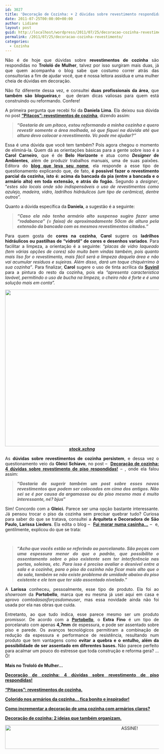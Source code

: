 ```yaml
---
id: 3027
title: 'Decoração de Cozinha: + 2 dúvidas sobre revestimento respondidas!'
date: 2011-07-25T00:00:00+00:00
author: Lidiane
layout: post
guid: http://localhost/wordpress/2011/07/25/decoracao-cozinha-revestimento/
permalink: /2011/07/25/decoracao-cozinha-revestimento/
categories:
  - Cozinha
---
```

<p style="text-align: justify;">
  Não é de hoje que dúvidas sobre <strong>revestimentos de cozinha</strong> são respondidas no <strong>Trololó de Mulher</strong>, talvez por isso surgiram mais duas, já que quem acompanha o blog sabe que costumo correr atrás das consultorias a fim de ajudar você, que é nossa leitora assídua e uma mulher cheia de dúvidas em decoração.
</p>

<p style="text-align: justify;" align="justify">
  Não fiz diferente dessa vez, e consultei <strong>duas profissionais da área</strong>, que <strong>também são blogueiras</strong>,e  que deram dicas valiosas para quem está construindo ou reformando. Confere!
</p>

<!--more-->

<p align="justify">
  A primeira pergunta que recebi foi da <strong>Daniela Lima</strong>. Ela deixou sua dúvida no post <strong><a href="http://www.trololodemulher.com.br/2009/07/23/decoracao-revestimento-cozinha/">“Pitacos”: revestimentos de cozinha</a></strong>, dizendo assim:
</p>

> <p align="justify">
>   <strong>“<em>Gostaria de um pitaco, estou reformando a minha cozinha e quero revestir somente a área molhada, só que fiquei na dúvida até que altura devo colocar o revestimento. Vc pode me ajudar?”</em></strong>
> </p>

<p align="justify">
  Essa é uma dúvida que você tem também? Pois agora chegou o momento de eliminá-la. Quem dá as orientações básicas para a gente sobre isso é a <strong>Carol Carneiro</strong>, que é de <strong>Belo Horizonte</strong> e atua como <strong><em>Designer</em> de Ambientes</strong>, além de produzir trabalhos manuais, uma de suas paixões. Editora do <strong><a href="http://www.blogcarolcarneiro.blogspot.com/" target="_blank">blog que leva seu nome</a></strong>, ela responde a esse tipo de questionamento explicando que, de fato, <strong>é possível fazer o revestimento parcial da cozinha, isto é: acima da bancada da pia (entre a bancada e o armário alto) em toda extensão, e atrás do fogão.</strong> Segundo a <em>designer</em>, “<em>estes são locais onde são indispensáveis o uso de revestimentos como azulejo, madeira, vidro, ladrilhos hidráulicos (um tipo de cerâmica), dentre outros</em>”.
</p>

<p align="justify">
  Quanto a dúvida específica da <strong>Daniela</strong>, a sugestão é a seguinte:
</p>

> <p align="justify">
>   <strong><em>“Caso ela não tenha armário alto suspenso sugiro fazer uma &#8220;rodabanca&#8221; (= faixa) de aproximadamente 50cm de altura pela extensão da bancada com os mesmos revestimentos citados.”</em></strong>
> </p>

<p align="justify">
  Para quem gosta de <strong>cores na cozinha</strong>, <strong>Carol</strong> sugere os <strong>ladrilhos hidráulicos ou pastilhas de “vidrotil” de cores e desenhos variados</strong>. Para facilitar a limpeza, a orientação é a seguinte: <em>“placas de vidro laqueado (tem várias opções de cores) são muito bem vindas também, pois quanto mais liso for o revestimento, mais fácil será a limpeza daquela área e não vai acumular resíduos e sujeiras. Além disso, dará um toque chiquérrimo à sua cozinha”</em>. Para finalizar, <strong>Carol</strong> sugere o uso de tinta acrílica da <strong><a href="http://www.suvinil.com.br/" target="_blank">Suvinil</a></strong> para a pintura do resto da cozinha, pois ela <em>“apresenta característica lavável, permitindo o uso de bucha na limpeza, o cheiro não é forte e é uma solução mais em conta”.</em>
</p>

<p align="center">
  <em><a href="http://www.trololodemulher.com.br/blog/wp-content/uploads/2011/07/cozinha.jpg"><img class="alignnone size-full wp-image-6673" title="cozinha" src="http://www.trololodemulher.com.br/blog/wp-content/uploads/2011/07/cozinha.jpg" alt="" width="600" height="512" /></a><br /> <strong><a href="http://www.sxc.hu/" target="_blank">stock.xchng</a></strong></em>
</p>

<p align="justify">
  As <strong>dúvidas sobre revestimentos de cozinha persistem</strong>, e dessa vez o questionamento veio da <strong>Gleici Schiavo</strong>, no post &#8211;  <strong><a href="http://www.trololodemulher.com.br/2011/02/21/revestimento-piso-cozinha/">Decoração de cozinha: 4 dúvidas sobre revestimento de piso respondidas!</a></strong> &#8211; , onde ela falou assim:
</p>

> <p align="justify">
>   <strong>“<em>Gostaria de sugerir também um post sobre esses novos revestimentos que podem ser colocados em cima dos antigos. Não sei se é por causa da argamassa ou do piso mesmo mas é muito interessante, né? bjus</em>”</strong>
> </p>

<p align="justify">
  Sim! Concordo com a <strong>Gleici.</strong> Parece ser uma opção bastante interessante. Já pensou trocar o piso da cozinha sem precisar quebrar tudo? Curiosa para saber do que se tratava, consultei a <strong>Arquiteta e Decoradora de São Paulo, Larissa Lieders</strong>. Ela edita o blog &#8211;  <strong><a href="http://fuimorarnumacasinha.blogspot.com/" target="_blank">Fui morar numa casinha…</a></strong> &#8211;  e, gentilmente, explicou do que se trata:
</p>

&nbsp;

> <p align="justify">
>   <strong>“<em>Acho que vocês estão se referindo ao porcelanato. São peças com uma espessura menor do que o padrão, que possibilita o assentamento sobre o piso existente sem ter interferência nas portas, soleiras, etc. Para isso é preciso avaliar o desnível entre a sala e a cozinha, para o piso da cozinha não ficar mais alto que o da sala, também se não existe problema de umidade abaixo do piso existente e ele tem que ter sido assentado nivelado</em>.”</strong>
> </p>

<p align="justify">
  A <strong>Larissa</strong> conheceu, pessoalmente, esse tipo de produto. Ela foi ao <em>showroom</em> da <strong>Portobello</strong>, marca que eu mesma já usei aqui em casa e aprovo <em>comtodasasforçasdomeuser</em>, mas essa novidade ainda não foi usada por ela nas obras que cuida.
</p>

<p align="justify">
  Entretanto, ao que tudo indica, esse parece mesmo ser um produto promissor. De acordo com a <strong><a href="http://www.portobello.com.br/" target="_blank">Portobello</a></strong>, o <strong>Extra Fino</strong> é um tipo de porcelanato com apenas <strong>4,7mm</strong> de espessura, e pode ser assentado sobre piso e parede. Os avanços tecnológicos permitiram a combinação de redução da espessura e performance de resistência, resultando num produto que tem vantagens como <strong>evitar a quebra e o entulho, além da possibilidade de ser assentado em diferentes bases. </strong>Não parece perfeito para acalmar um pouco do estresse que toda construção e reforma gera? … Ô!
</p>

<p align="justify">
  <strong>Mais no Trololó de Mulher…</strong>
</p>

<p align="justify">
  <strong><a href="http://www.trololodemulher.com.br/2011/02/21/revestimento-piso-cozinha/">Decoração de cozinha: 4 dúvidas sobre revestimento de piso respondidas!</a></strong>
</p>

<p align="justify">
  <a href="http://www.trololodemulher.com.br/2009/07/23/decoracao-revestimento-cozinha/"><strong>“Pitacos”: revestimentos de cozinha.</strong></a>
</p>

<p align="justify">
  <strong><a href="http://www.trololodemulher.com.br/2011/06/13/cozinha-moveis-cor/">Colorido nos armários da cozinha… fica bonito e inspirador!</a></strong>
</p>

<p align="justify">
  <strong><a href="http://www.trololodemulher.com.br/2011/02/28/decoracao-de-cozinha-clara/">Como incrementar a decoração de uma cozinha com armários claros?</a></strong>
</p>

<p align="justify">
  <strong><a href="http://www.trololodemulher.com.br/2010/12/20/decoracao-de-cozinha/">Decoração de cozinha: 2 ideias que também organizam.</a></strong>
</p>

<p align="center">
  <a href="http://feedburner.google.com/fb/a/mailverify?uri=blogBichaFemea&loc=en_US" target="_blank"><img class="alignnone size-full wp-image-10439" src="http://www.trololodemulher.com.br/blog/wp-content/uploads/2014/09/ASSINE.png" alt="ASSINE!" width="800" height="78" /></a>
</p>

&nbsp;

&nbsp;